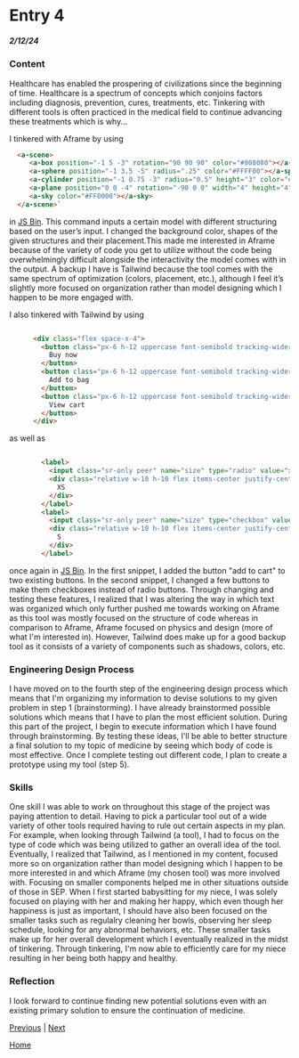 # Entry 4
##### 2/12/24

### Content

Healthcare has enabled the prospering of civilizations since the beginning of time. Healthcare is a spectrum of concepts which conjoins factors including diagnosis, prevention, cures, treatments, etc. Tinkering with different tools is often practiced in the medical field to continue advancing these treatments which is why...

I tinkered with Aframe by using

```html
  <a-scene>
     <a-box position="-1 5 -3" rotation="90 90 90" color="#808080"></a-box>
     <a-sphere position="-1 3.5 -5" radius=".25" color="#FFFF00"></a-sphere>
     <a-cylinder position="-1 0.75 -3" radius="0.5" height="3" color="#0000FF"></a-cylinder>
     <a-plane position="0 0 -4" rotation="-90 0 0" width="4" height="4" color="#7BC8A4"></a-plane>
     <a-sky color="#FF0000"></a-sky>
  </a-scene>`
```

in [JS Bin](https://jsbin.com/diwajodedo/edit?html,output). This command inputs a certain model with different structuring based on the user’s input. I changed the background color, shapes of the given structures and their placement.This made me interested in Aframe because of the variety of code you get to utilize without the code being overwhelmingly difficult alongside the interactivity the model comes with in the output. A backup I have is Tailwind because the tool comes with the same spectrum of optimization (colors, placement, etc.), although I feel it’s slightly more focused on organization rather than model designing which I happen to be more engaged with.

I also tinkered with Tailwind by using

```html

      <div class="flex space-x-4">
        <button class="px-6 h-12 uppercase font-semibold tracking-wider border-2 border-black bg-teal-400 text-black" type="submit">
          Buy now
        </button>
        <button class="px-6 h-12 uppercase font-semibold tracking-wider border border-slate-200 text-slate-900" type="button">
          Add to bag
        </button>
        <button class="px-6 h-12 uppercase font-semibold tracking-wider border border-slate-200 text-slate-900" type="button">
          View cart
        </button>
      </div>

```
as well as

```html

        <label>
          <input class="sr-only peer" name="size" type="radio" value="xs" checked />
          <div class="relative w-10 h-10 flex items-center justify-center text-black peer-checked:bg-black peer-checked:text-white before:absolute before:z-[-1] before:top-0.5 before:left-0.5 before:w-full before:h-full peer-checked:before:bg-teal-400">
            XS
          </div>
        </label>
        <label>
          <input class="sr-only peer" name="size" type="checkbox" value="s" />
          <div class="relative w-10 h-10 flex items-center justify-center text-black peer-checked:bg-black peer-checked:text-white before:absolute before:z-[-1] before:top-0.5 before:left-0.5 before:w-full before:h-full peer-checked:before:bg-teal-400">
            S
          </div>
        </label>

```
once again in [JS Bin](https://jsbin.com/wojanetete/edit?html,output). In the first snippet, I added the button "add to cart" to two existing buttons. In the second snippet, I changed a few buttons to make them checkboxes instead of radio buttons. Through changing and testing these features, I realized that I was altering the way in which text was organized which only further pushed me towards working on Aframe as this tool was mostly focused on the structure of code whereas in comparison to Aframe, Aframe focused on physics and design (more of what I'm interested in). However, Tailwind does make up for a good backup tool as it consists of a variety of components such as shadows, colors, etc.

### Engineering Design Process

I have moved on to the fourth step of the engineering design process which means that I'm organizing my information to devise solutions to my given problem in step 1 (brainstorming). I have already brainstormed possible solutions which means that I have to plan the most efficient solution. During this part of the project, I begin to execute information which I have found through brainstorming. By testing these ideas, I'll be able to better structure a final solution to my topic of medicine by seeing which body of code is most effective. Once I complete testing out different code, I plan to create a prototype using my tool (step 5).

### Skills

One skill I was able to work on throughout this stage of the project was paying attention to detail. Having to pick a particular tool out of a wide variety of other tools required having to rule out certain aspects in my plan. For example, when looking through Tailwind (a tool), I had to focus on the type of code which was being utilized to gather an overall idea of the tool. Eventually, I realized that Tailwind, as I mentioned in my content, focused more so on organization rather than model designing which I happen to be more interested in and which Aframe (my chosen tool) was more involved with. Focusing on smaller components helped me in other situations outside of those in SEP. When I first started babysitting for my niece, I was solely focused on playing with her and making her happy, which even though her happiness is just as important, I should have also been focused on the smaller tasks such as regulalry cleaning her bowls, observing her sleep schedule, looking for any abnormal behaviors, etc. These smaller tasks make up for her overall development which I eventually realized in the midst of tinkering. Through tinkering, I'm now able to efficiently care for my niece resulting in her being both happy and healthy.

### Reflection

I look forward to continue finding new potential solutions even with an existing primary solution to ensure the continuation of medicine.

[Previous](entry03.md) | [Next](entry05.md)

[Home](../README.md)
